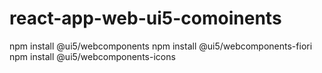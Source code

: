 # react-app-web-ui5-comoinents

npm install @ui5/webcomponents
npm install @ui5/webcomponents-fiori
npm install @ui5/webcomponents-icons


